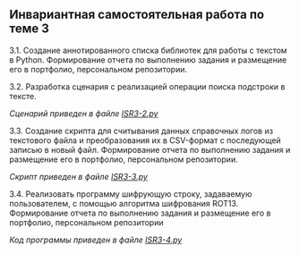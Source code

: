 ## Инвариантная самостоятельная работа по теме 3

3.1. Создание аннотированного списка библиотек для работы с текстом в Python. Формирование отчета по выполнению задания и размещение его в портфолио, персональном репозитории. 



3.2. Разработка сценария с реализацией операции поиска подстроки в тексте.

*Сценарий приведен в файле [ISR3-2.py](https://github.com/vektoririna/PROG-3/blob/main/ISR/theme3/ISR3-2.py)*



3.3. Создание скрипта для считывания данных справочных логов из текстового файла и преобразования их в CSV-формат с последующей записью в новый файл. Формирование отчета по выполнению задания и размещение его в портфолио, персональном репозитории. 

*Скрипт приведен в файле [ISR3-3.py](https://github.com/vektoririna/PROG-3/blob/main/ISR/theme3/ISR3-3.py)*



3.4. Реализовать программу шифрующую строку, задаваемую пользователем, с помощью алгоритма шифрования ROT13. Формирование отчета по выполнению задания и размещение его в портфолио, персональном репозитории

*Код программы приведен в файле [ISR3-4.py](https://github.com/vektoririna/PROG-3/blob/main/ISR/theme3/ISR3-4.py)*